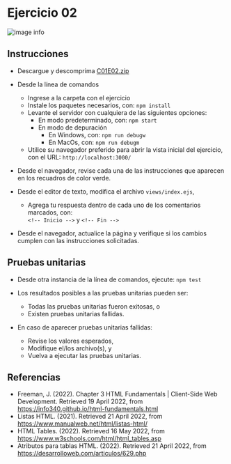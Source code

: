 # Ejercicio 02

![image info](images/ejercicio02.png)

## Instrucciones

* Descargue y descomprima [C01E02.zip](../../zips/C01E02.zip)
* Desde la línea de comandos
	+ Ingrese a la carpeta con el ejercicio
	+ Instale los paquetes necesarios, con: `npm install`
	+ Levante el servidor con cualquiera de las siguientes opciones:
		- En modo predeterminado, con: `npm start`
		- En modo de depuración 
			+ En Windows, con: `npm run debugw`
			+ En MacOs, con: `npm run debugm`
	+ Utilice su navegador preferido para abrir la vista inicial del ejercicio, con el URL: `http://localhost:3000/`

* Desde el navegador, revise cada una de las instrucciones que aparecen en los recuadros de color verde.
* Desde el editor de texto, modifica el archivo `views/index.ejs`, 
	+ Agrega tu respuesta dentro de cada uno de los comentarios marcados, con:  
	`<!-- Inicio -->` y `<!-- Fin -->`
* Desde el navegador, actualice la página y verifique si los cambios cumplen con las instrucciones solicitadas.

## Pruebas unitarias

* Desde otra instancia de la línea de comandos, ejecute: `npm test`
* Los resultados posibles a las pruebas unitarias pueden ser: 
	+ Todas las pruebas unitarias fueron exitosas, o
	+ Existen pruebas unitarias fallidas.

* En caso de aparecer pruebas unitarias fallidas:
	+ Revise los valores esperados, 
	+ Modifique el/los archivo(s), y 
	+ Vuelva a ejecutar las pruebas unitarias. 

## Referencias 

* Freeman, J. (2022). Chapter 3 HTML Fundamentals | Client-Side Web Development. Retrieved 19 April 2022, from https://info340.github.io/html-fundamentals.html
* Listas HTML. (2021). Retrieved 21 April 2022, from https://www.manualweb.net/html/listas-html/
* HTML Tables. (2022). Retrieved 16 May 2022, from https://www.w3schools.com/html/html_tables.asp
* Atributos para tablas HTML. (2022). Retrieved 21 April 2022, from https://desarrolloweb.com/articulos/629.php

